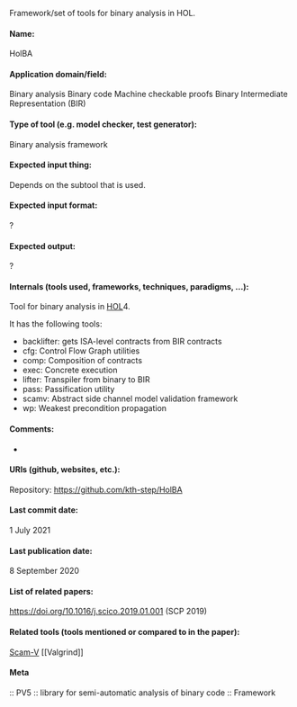 Framework/set of tools for binary analysis in HOL.

#### Name:
HolBA

#### Application domain/field:
Binary analysis
Binary code
Machine checkable proofs
Binary Intermediate Representation (BIR)

#### Type of tool (e.g. model checker, test generator):
Binary analysis framework

#### Expected input thing:
Depends on the subtool that is used.

#### Expected input format:
?

#### Expected output:
?

#### Internals (tools used, frameworks, techniques, paradigms, ...):
Tool for binary analysis in [HOL](Provers/HOL.md)4.

It has the following tools:
- backlifter: gets ISA-level contracts from BIR contracts
- cfg: Control Flow Graph utilities
- comp: Composition of contracts
- exec: Concrete execution
- lifter: Transpiler from binary to BIR
- pass: Passification utility
- scamv: Abstract side channel model validation framework
- wp: Weakest precondition propagation

#### Comments:
-

#### URIs (github, websites, etc.):
Repository: https://github.com/kth-step/HolBA

#### Last commit date:
1 July 2021

#### Last publication date:
8 September 2020

#### List of related papers:
https://doi.org/10.1016/j.scico.2019.01.001 (SCP 2019)

#### Related tools (tools mentioned or compared to in the paper):
[Scam-V](Scam-V.md)
[[Valgrind]]

#### Meta
:: PV5 :: library for semi-automatic analysis of binary code
:: Framework